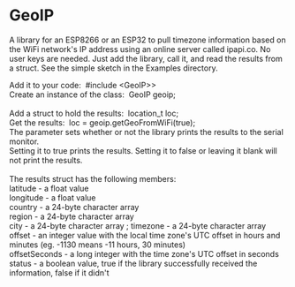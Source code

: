 # GeoIP
A library for an ESP8266 or an ESP32 to pull timezone information based on the WiFi network's IP address using an online server called ipapi.co.
No user keys are needed. Just add the library, call it, and read the results from a struct. See the simple sketch in the Examples directory.

Add it to your code:&nbsp;&nbsp;#include &#60;GeoIP&#62;><br>
Create an instance of the class:&nbsp;&nbsp;GeoIP geoip;<br>  
Add a struct to hold the results:&nbsp;&nbsp;location_t loc;<br>
Get the results:&nbsp;&nbsp;loc = geoip.getGeoFromWiFi(true);<br>
The parameter sets whether or not the library prints the results to the serial monitor.<br> 
 Setting it to true prints the results. Setting it to false or leaving it blank will not print the results.<br><br>
The results struct has the following members:<br>
latitude - a float value            
longitude - a float value             
country - a 24-byte character array                       
region - a 24-byte character array       
city - a 24-byte character array        ;
timezone - a 24-byte character array   
offset - an integer value with the local time zone's UTC offset in hours and minutes (eg. -1130 means -11 hours, 30 minutes)<br>
offsetSeconds - a long integer with the time zone's UTC offset in seconds<br>
status - a boolean value, true if the library successfully received the information, false if it didn't<br><br>

